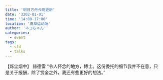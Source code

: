 ```yaml
---
title: '明日方舟今晚更新'
date: '3202-01-01'
time: '14:00-17:00'
location: '真草运动场'
author: 'ネコちゃん'
categories:
  - event
tags:
  - sfd
  - talks
---
```



【烁尘烟中】
赫德雷
“令人怀念的地方，博士。这份委托的细节我并不在意，只是关于报酬，除了赏金之外，我还有些更好的想法。”